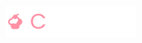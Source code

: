 <div align="center">
  <img src="./public/images/logo.svg" alt="Логотип ChocoNet" width="300"/>
</div>
<br>